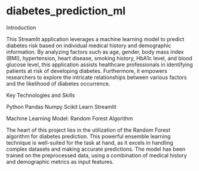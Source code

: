 # diabetes_prediction_ml
Introduction

This Streamlit application leverages a machine learning model to predict diabetes risk based on individual medical history and demographic information. 
By analyzing factors such as age, gender, body mass index (BMI), hypertension, heart disease, smoking history, HbA1c level, and blood glucose level, 
this application assists healthcare professionals in identifying patients at risk of developing diabetes.
Furthermore, it empowers researchers to explore the intricate relationships between various factors and the likelihood of diabetes occurrence.

Key Technologies and Skills

Python
Pandas
Numpy
Scikit Learn
Streamlit

Machine Learning Model: Random Forest Algorithm

The heart of this project lies in the utilization of the Random Forest algorithm for diabetes prediction. This powerful ensemble learning technique is well-suited for the task at hand, as it excels in handling complex datasets and making accurate predictions.
The model has been trained on the preprocessed data, using a combination of medical history and demographic metrics as input features.
